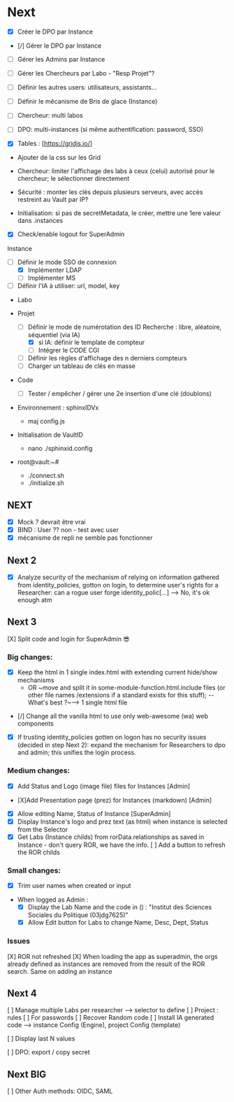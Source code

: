 # Next

- [X] Créer le DPO par Instance
- [/] Gérer le DPO par Instance
- [ ] Gérer les Admins par Instance
- [ ] Gérer les Chercheurs par Labo - "Resp Projet"?
- [ ] Définir les autres users: utilisateurs, assistants...
- [ ] Définir le mécanisme de Bris de glace (Instance)
- [ ] Chercheur: multi labos
- [ ] DPO: multi-instances (si même authentification: password, SSO)

- [X] Tables : [https://gridjs.io/]

- Ajouter de la css sur les Grid

- Chercheur: limiter l'affichage des labs à ceux (celui) autorisé pour le chercheur; le sélectionner directement

- Sécurité : monter les clés depuis plusieurs serveurs, avec accès restreint au Vault par IP?

- Initialisation: si pas de secretMetadata, le créer, mettre une 1ere valeur dans .instances

- [X] Check/enable logout for SuperAdmin

Instance
- [ ] Définir le mode SSO de connexion
  - [X] Implémenter LDAP
  - [ ] Implémenter MS

- [ ] Définir l'IA à utiliser: url, model, key

- Labo

- Projet
  - [ ] Définir le mode de numérotation des ID Recherche : libre, aléatoire, séquentiel (via IA)
    - [x] si IA: définir le template de compteur
    - [ ] Intégrer le CODE CGI
  - [ ] Définir les règles d'affichage des n derniers compteurs
  - [ ] Charger un tableau de clés en masse

- Code
  - [ ] Tester / empêcher / gérer une 2e insertion d'une clé (doublons)

- Environnement : sphinxIDVx
  - maj config.js

- Initialisation de VaultID
  - nano ./sphinxid.config

- root@vault:~# 
  - ./connect.sh
  - ./initialize.sh

## NEXT
- [X] Mock ? devrait être vrai
- [X] BIND : User ?? non - test avec user
- [X] mécanisme de repli ne semble pas fonctionner

## Next 2

- [X] Analyze security of the mechanism of relying on information gathered from identity_policies, gotton on login, to determine user's rights for a Researcher: can a rogue user forge identity_polic[...] --> No, it's ok enough atm

## Next 3
[X] Split code and login for SuperAdmin 😎

### Big changes:
- [X] Keep the html in 1 single index.html with extending current hide/show mechanisms
  - OR ~move and split it in some-module-function.html.include files (or other file names /extensions if a standard exists for this stuff); 
    -- What's best ?~--> 1 single html file
- [/] Change all the vanilla html to use only web-awesome (wa) web components
- [X] If trusting  identity_policies gotten on logon has no security issues (decided in step Next 2): expand the mechanism for Researchers to dpo and admin; this unifies the login process.

### Medium changes:
- [X] Add Status and Logo (image file) files for Instances [Admin]
- [X]Add Presentation page (prez) for Instances (markdown) [Admin]
- [X] Allow editing Name, Status of Instance [SuperAdmin]
- [X] Display Instance's logo and prez text (as html) when instance is selected from the Selector
- [X] Get Labs (Instance childs) from rorData.relationships as saved in Instance - don't query ROR, we have the info.
[ ] Add a button to refresh the ROR childs

### Small changes:
- [x] Trim user names when created or input
- When logged as Admin : 
  - [x] Display the Lab Name and the code in () : "Institut des Sciences Sociales du Politique (03jdg7625)"
  - [x] Allow Edit button for Labs to change Name, Desc, Dept, Status

### Issues
[X] ROR not refreshed
[X] When loading the app as superadmin, the orgs already defined as instances are removed from the result of the ROR search. Same on adding an instance

## Next 4
[ ] Manage multiple Labs per researcher --> selector to define
[ ] Project : rules 
   [ ] For passwords
   [ ] Recover Random code
   [ ] Install IA generated code --> instance Config (Engine), project Config (template)

   [ ] Display last N values

[ ] DPO: export / copy secret

## Next BIG
[ ] Other Auth methods: OIDC, SAML